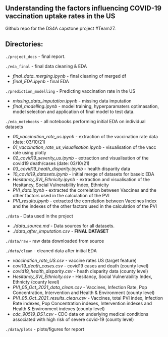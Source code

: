 ## Understanding the factors influencing COVID-19 vaccination uptake rates in the US


Github repo for the DS4A capstone project #Team27.



## Directories:

`./project_docs` - final report. 



`./eda_final` - final data cleaning & EDA

   - *final_data_merging.ipynb* - final cleaning of merged df
   - *final_EDA.ipynb* - final EDA 



`./prediction_modelling` - Predicting vaccination rate in the US

  - *missing_data_imputation.ipynb* - missing data imputation
  - *final_modelling.ipynb* - model training, hyperparamaters optimasation, model selection and application of final model to test data. 



`./eda_notebooks` - all notebooks performing initial EDA on individual datasets

  - *00_vaccination_rate_us.ipynb* - extraction of the vaccination rate data (date: 03/10/21)
  - *01_vaccination_rate_us_visualisation.ipynb* - visualisation of the vacc rate using plotly
  - *02_covid19_severity_us.ipynb* - extraction and visualisation of the covid19 death/cases (date: 03/10/21)
  - *03_covid19_heath_disparity.ipynb* - health disparity data 
  - *10_covid19_datasets.ipynb* - initial merge of datasets for baseic EDA
  - *Hesitancy_SVI_Ethnicity.ipynb* - extraction and visualisation of the Hesitancy, Social Vulnerability Index, Ethnicity
  - *PVI_data.ipynb* - extracted the correlation between Vaccines and the other factors used in the calculation of the PVI
  - *PVI_results.ipynb* - extracted the correlation between Vaccines Index and the indexes of the other factors used in the calculation of the PVI



`./data` - Data used in the project 
   - *./data_source.md* - Data sources for all datasets.
   - *./data_after_imputation.csv* - **FINAL DATASET**

`./data/raw` - raw data downloaded from source

`./data/clean` - cleaned data after initial EDA 

  - *vaccination_rate_US.csv* - vaccine rates US (target feature)
  - *covi19_death_cases.csv* - covid19 cases and death (county level)
  - *covid19_health_disparity.csv* - heath disparity data (county level)
  - *Hesitancy_SVI_Ethnicity.csv* - Hesitancy, Social Vulnerability Index, Ethnicty (county level)
  - *PVI_05_Oct_2021_data_clean.csv* - Vaccines, Infection Rate, Pop Concentration, Intervention and Health & Environment (county level)
  - *PVI_05_Oct_2021_results_clean.csv* - Vaccines, total PVI index, Infection Rate indexes, Pop Concentration indexes, Intervention indexes and Health & Environment indexes (county level)
  - *cdc_90519_DS1.csv* - CDC data on underlying medical conditions associated with high risk of severe covid-19 (county level)


`./data/plots` - plots/figures for report

